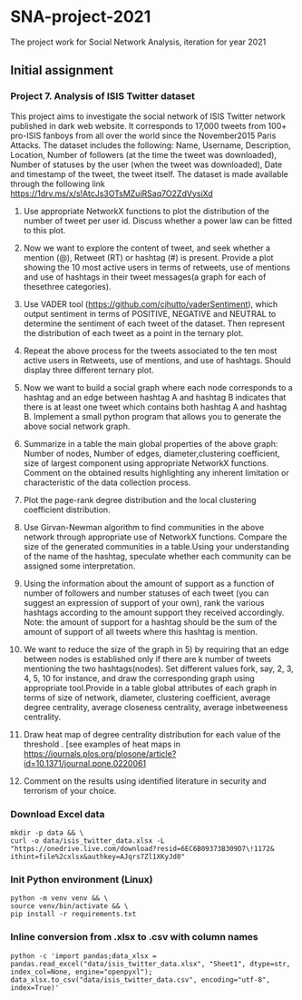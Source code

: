 # SNA-project-2021

The project work for Social Network Analysis, iteration for year 2021

## Initial assignment 

### Project 7. Analysis of ISIS Twitter dataset

This project aims to investigate the social network of ISIS Twitter network published in dark web website. It corresponds to 17,000 tweets from 100+ pro-ISIS fanboys from all over the world since the November2015 Paris Attacks. The dataset includes the following: Name, Username, Description, Location, Number of followers (at the time the tweet was downloaded), Number of statuses by the user (when the tweet was downloaded), Date and timestamp of the tweet, the tweet itself. The dataset is made available through the following link https://1drv.ms/x/s!AtcJs3OTsMZuiRSaq7O2ZdVysiXd

  1. Use appropriate NetworkX functions to plot the distribution of the number of tweet per user id. Discuss whether a power law can be fitted to this plot.

  2. Now we want to explore the content of tweet, and seek whether a mention (@), Retweet (RT) or hashtag (#) is present. Provide a plot showing the 10 most active users in terms of retweets, use of mentions and use of hashtags in their tweet messages(a graph for each of thesethree categories). 
  
  3. Use VADER tool (https://github.com/cjhutto/vaderSentiment), which output sentiment in terms of POSITIVE, NEGATIVE and NEUTRAL to determine the sentiment of each tweet of the dataset. Then represent the distribution of each tweet as a point in the ternary plot.
  4. Repeat the above process for the tweets associated to the ten most active users in Retweets, use of mentions, and use of hashtags. Should display three different ternary plot.
  
  5. Now we want to build a social graph where each node corresponds to a hashtag and an edge between hashtag A and hashtag B indicates that there is at least one tweet which contains both hashtag A and hashtag B. Implement a small python program that allows you to generate the above social network graph.
  
  6. Summarize in a table the main global properties of the above graph: Number of nodes, Number of edges, diameter,clustering coefficient, size of largest component using appropriate NetworkX functions. Comment on the obtained results highlighting any inherent limitation or characteristic of the data collection process.
  
  7. Plot the page-rank degree distribution and the local clustering coefficient distribution.
  
  8. Use Girvan-Newman algorithm to find communities in the above network through appropriate use of NetworkX functions. Compare the size of the generated communities in a table.Using your understanding of the name of the hashtag, speculate whether each community can be assigned some interpretation. 
  
  9. Using the information about the amount of support as a function of number of followers and number statuses of each tweet (you can suggest an expression of support of your own), rank the various hashtags according to the amount support they received accordingly. Note: the amount of support for a hashtag should be the sum of the amount of support of all tweets where this hashtag is mention.
  
  10. We want to reduce the size of the graph in 5) by requiring that an edge between nodes is established only if there are k number of tweets mentioning the two hashtags(nodes). Set different values fork, say, 2, 3, 4, 5, 10 for instance, and draw the corresponding graph using appropriate tool.Provide in a table global attributes of each graph in terms of size of network, diameter, clustering coefficient, average degree centrality, average closeness centrality, average inbetweeness centrality.
  
  11. Draw heat map of degree centrality distribution for each value of the threshold . [see examples of heat maps in https://journals.plos.org/plosone/article?id=10.1371/journal.pone.0220061
  
  12. Comment on the results using identified literature in security and terrorism of your choice.


### Download Excel data

```console
mkdir -p data && \
curl -o data/isis_twitter_data.xlsx -L "https://onedrive.live.com/download?resid=6EC6B09373B309D7\!1172&
ithint=file%2cxlsx&authkey=AJqrs7Zl1XKyJd0"
```

### Init Python environment (Linux)

```console
python -m venv venv && \
source venv/bin/activate && \
pip install -r requirements.txt
```

### Inline conversion from .xlsx to .csv with column names

```console
python -c 'import pandas;data_xlsx = pandas.read_excel("data/isis_twitter_data.xlsx", "Sheet1", dtype=str, index_col=None, engine="openpyxl"); data_xlsx.to_csv("data/isis_twitter_data.csv", encoding="utf-8", index=True)'
```